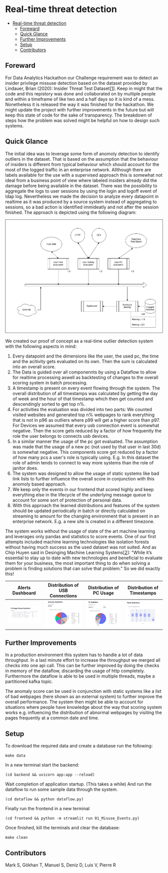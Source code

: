 # Real-time threat detection
- [Real-time threat detection](#real-time-threat-detection)
  - [Foreward](#foreward)
  - [Quick Glance](#quick-glance)
  - [Further Improvements](#further-improvements)
  - [Setup](#setup)
  - [Contributors](#contributors)

## Foreward
For Data Analytics Hackathon our Challenge requirement was to detect an insider privilege missuse detection based on the dataset provided by Lindauer, Brian (2020): Insider Threat Test Dataset[[1]]. Keep in might that the code and this repistory was done and collaborated on by multiple people and within a timeframe of like two and a half days so it is kind of a mess. Nonetheless it is released the way it was finished for the hackathon. We might update the project with further improvements in the future but will keep this state of code for the sake of transparency. The breakdown of steps how the problem was solved might be helpful on how to design such systems.

[1]: https://kilthub.cmu.edu/articles/dataset/Insider_Threat_Test_Dataset/12841247/1

## Quick Glance
The initial idea was to leverage some form of anomoly detection to identify outliers in the dataset. That is based on the assumption that the behaviour of insiders is different from typical behaviour which should account for the most of the logged traffic in an enterprise network. Allthough there are labels available for the use with a supervised approach this is somewhat not ideal from a business point of view where labeled insiders already did the damage before being available in the dataset. There was the possibility to aggregate the logs to user sessions by using the login and logoff event of ldap log. Nevertheless we made the decision to analyze every datapoint in realtime as it was produced by a source system instead of aggregating to sessions, so a bad action is identified immideatly and not after the session finished. The approach is depicted using the following diagram:

![](img/threat_detection.drawio.png)

We created our proof of concept as a real-time outlier detection system with the following aspects in mind:

1. Every datapoint and the dimensions like the user, the used pc, the time and the acitivity gets evaluated on its own. Then the sum is calculated into an overall score.
2. The Data is guided over all componennts by using a Dataflow to allow for realtime processing aswell as backtesting of changes to the overall scoring system in batch processing.
3. A timestamp is present on every event flowing through the system. The overall distribution of all timestamps was calculated by getting the day of week and the hour of that timestamp which then get counted and descendingly sorted to get top n%. 
4. For activities the evaluation was divided into two parts: We counted visited websites and generated top n% webpages to rank everything that is not in p96 as outliers where p99 will get a higher score than p97. For Devices we assumed that every usb connection event is somewhat negative. Then the score gets reduced by a factor of how frequently the role the user belongs to connects usb devices.
5. In a similar manner the usage of the pc got evaluated. The assumption was made that the usage of a new pc (not used by that user in last 30d) is somewhat negative. This components score got reduced by a factor of how many pcs a user's role is typically using. E.g. In this dataset the role of admin tends to connect to way more systems than the role of janitor does.
6. The system was designed to allow the usage of static systems like bad link lists to further influence the overall score in conjunction with this anomoly based approach.
7. We keep only the events in our frontend that scored highly and keep everything else in the lifecycle of the underlying message queue to account for some sort of protection of personal data.  
8. With this approach the learned distributions and features of the system should be updated periodically in batch or directly calculated on streaming to amount for the changing environment that is present in an enterprise network. E.g. a new site is created in a different timezone. 

The system works without the usage of state of the art machine learning and leverages only pandas and statistics to score events.
One of our first attempts included machine learning technologies like isolation forests without having much success as the used dataset was not suited. And as Chip Huyen said in Desinging Machine Learning Systems[[2]]: 
"While it’s essential to stay up to date with new technologies and beneficial to evaluate them for your business,
the most important thing to do when solving a problem is finding solutions that can solve that problem."
So we did exactly this!

[2]: https://www.oreilly.com/library/view/designing-machine-learning/9781098107956/

| Alerts Dashboard | Distribution of USB Connections | Distribution of PC Usage | Distribution of Timestamps |
|--------------------------------------|--------------------------------------|--------------------------------------|--------------------------------------|
| ![](img/alerts.png) | ![](img/device.png) | ![](img/pc.png) | ![](img/time.png) |


## Further Improvements

In a production environment this system has to handle a lot of data throughput. In a last minute effort to increase the throughput we merged all checks into one api call. This can be further improved by doing the checks in memory of the dataflow, discarding the usage of http completely. Furthermore the dataflow is able to be used in multiple threads, maybe a partitioned kafka topic. 

The anomaly score can be used in conjunction with static systems like a list of bad webpages (here shown as an external system) to further improve the overall performance. The system then might be able to account for situations where people have knowledge about the way that scoring system works e.g. influencing the distribution of abnormal webpages by visiting the pages frequently at a common date and time.



## Setup

To download the required data and create a database run the following:
```
make data
```

In a new terminal start the backend:
```
(cd backend && uvicorn app:app --reload)
```

Wait completion of application startup. (This takes a while)
And run the dataflow to run some sample data through the system.
```
(cd dataflow && python dataflow.py)
```

Finally run the frontend in a new terminal
```
(cd frontend && python -m streamlit run 01_Misuse_Events.py)
```

Once finished, kill the terminals and clear the database:
```
make clean
```

## Contributors

Mark S,
Gökhan T,
Manuel S,
Deniz D,
Luis V,
Pierre R
